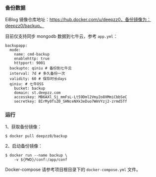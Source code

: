 ### 备份数据

EiBlog 镜像仓库地址：https://hub.docker.com/u/deepzz0，备份镜像为：deepzz0/backup。



目前仅支持同步 mongodb 数据到七牛云，参考 `app.yml`：

```
backupapp:
  mode:
    name: cmd-backup
    enablehttp: true
    httpport: 9001
  backupto: qiniu # 备份到七牛云
  interval: 7d # 多久备份一次
  validity: 60 # 保存时长days
  qiniu: # 七牛OSS
    bucket: backup
    domain: st.deepzz.com
    accesskey: MB6AXl_Sj_mmFsL-Lt59Dml2Vmy2o8XMmiCbbSeC
    secretkey: BIrMy0fsZ0_SHNceNXk3eDuo7WmVYzj2-zrmd5Tf
```



### 运行

1、获取备份镜像：

```
$ docker pull deepzz0/backup
```

2、启动备份镜像：

```
$ docker run --name backup \
    -v ${PWD}/conf:/app/conf
```

Docker-compose 请参考项目根目录下的 `docker-compose.yml` 文件。
